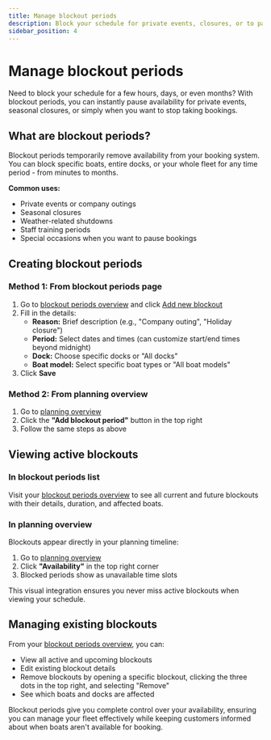 ```yaml
---
title: Manage blockout periods
description: Block your schedule for private events, closures, or to pause availability
sidebar_position: 4
---
```


# Manage blockout periods

Need to block your schedule for a few hours, days, or even months? With blockout periods, you can instantly pause availability for private events, seasonal closures, or simply when you want to stop taking bookings.

## What are blockout periods?

Blockout periods temporarily remove availability from your booking system. You can block specific boats, entire docks, or your whole fleet for any time period - from minutes to months.

**Common uses:**

- Private events or company outings
- Seasonal closures
- Weather-related shutdowns
- Staff training periods
- Special occasions when you want to pause bookings

## Creating blockout periods

### Method 1: From blockout periods page

1. Go to [blockout periods overview](https://dashboard.letsbook.app/blocks) and click [Add new blockout](https://dashboard.letsbook.app/blocks/new)
2. Fill in the details:
    - **Reason:** Brief description (e.g., "Company outing", "Holiday closure")
    - **Period:** Select dates and times (can customize start/end times beyond midnight)
    - **Dock:** Choose specific docks or "All docks"
    - **Boat model:** Select specific boat types or "All boat models"
3. Click **Save**

### Method 2: From planning overview

1. Go to [planning overview](https://dashboard.letsbook.app/planning)
2. Click the **"Add blockout period"** button in the top right
3. Follow the same steps as above

## Viewing active blockouts

### In blockout periods list

Visit your [blockout periods overview](https://dashboard.letsbook.app/blocks) to see all current and future blockouts with their details, duration, and affected boats.

### In planning overview

Blockouts appear directly in your planning timeline:

1. Go to [planning overview](https://dashboard.letsbook.app/planning)
2. Click **"Availability"** in the top right corner
3. Blocked periods show as unavailable time slots

This visual integration ensures you never miss active blockouts when viewing your schedule.

## Managing existing blockouts

From your [blockout periods overview](https://dashboard.letsbook.app/blocks), you can:

- View all active and upcoming blockouts
- Edit existing blockout details
- Remove blockouts by opening a specific blockout, clicking the three dots in the top right, and selecting "Remove"
- See which boats and docks are affected

Blockout periods give you complete control over your availability, ensuring you can manage your fleet effectively while keeping customers informed about when boats aren't available for booking.
